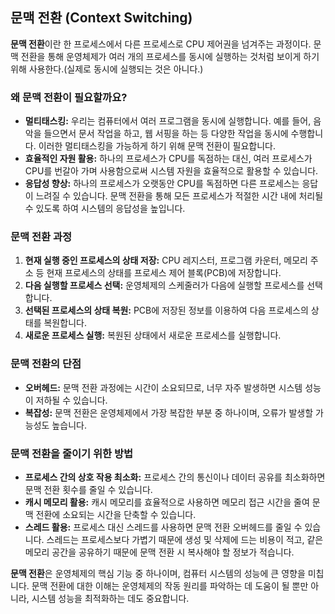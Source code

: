 ## 문맥 전환 (Context Switching)

**문맥 전환**이란 한 프로세스에서 다른 프로세스로 CPU 제어권을 넘겨주는 과정이다. 문맥 전환을 통해 운영체제가 여러 개의 프로세스를 동시에 실행하는 것처럼 보이게 하기 위해 사용한다.(실제로 동시에 실행되는 것은 아니다.)

### 왜 문맥 전환이 필요할까요?

* **멀티태스킹:** 우리는 컴퓨터에서 여러 프로그램을 동시에 실행합니다. 예를 들어, 음악을 들으면서 문서 작업을 하고, 웹 서핑을 하는 등 다양한 작업을 동시에 수행합니다. 이러한 멀티태스킹을 가능하게 하기 위해 문맥 전환이 필요합니다.
* **효율적인 자원 활용:** 하나의 프로세스가 CPU를 독점하는 대신, 여러 프로세스가 CPU를 번갈아 가며 사용함으로써 시스템 자원을 효율적으로 활용할 수 있습니다. 
* **응답성 향상:** 하나의 프로세스가 오랫동안 CPU를 독점하면 다른 프로세스는 응답이 느려질 수 있습니다. 문맥 전환을 통해 모든 프로세스가 적절한 시간 내에 처리될 수 있도록 하여 시스템의 응답성을 높입니다.

### 문맥 전환 과정

1. **현재 실행 중인 프로세스의 상태 저장:** CPU 레지스터, 프로그램 카운터, 메모리 주소 등 현재 프로세스의 상태를 프로세스 제어 블록(PCB)에 저장합니다.
2. **다음 실행할 프로세스 선택:** 운영체제의 스케줄러가 다음에 실행할 프로세스를 선택합니다.
3. **선택된 프로세스의 상태 복원:** PCB에 저장된 정보를 이용하여 다음 프로세스의 상태를 복원합니다.
4. **새로운 프로세스 실행:** 복원된 상태에서 새로운 프로세스를 실행합니다.

### 문맥 전환의 단점

* **오버헤드:** 문맥 전환 과정에는 시간이 소요되므로, 너무 자주 발생하면 시스템 성능이 저하될 수 있습니다.
* **복잡성:** 문맥 전환은 운영체제에서 가장 복잡한 부분 중 하나이며, 오류가 발생할 가능성도 높습니다.

### 문맥 전환을 줄이기 위한 방법

* **프로세스 간의 상호 작용 최소화:** 프로세스 간의 통신이나 데이터 공유를 최소화하면 문맥 전환 횟수를 줄일 수 있습니다.
* **캐시 메모리 활용:** 캐시 메모리를 효율적으로 사용하면 메모리 접근 시간을 줄여 문맥 전환에 소요되는 시간을 단축할 수 있습니다.
* **스레드 활용:** 프로세스 대신 스레드를 사용하면 문맥 전환 오버헤드를 줄일 수 있습니다. 스레드는 프로세스보다 가볍기 때문에 생성 및 삭제에 드는 비용이 적고, 같은 메모리 공간을 공유하기 때문에 문맥 전환 시 복사해야 할 정보가 적습니다.

**문맥 전환**은 운영체제의 핵심 기능 중 하나이며, 컴퓨터 시스템의 성능에 큰 영향을 미칩니다. 문맥 전환에 대한 이해는 운영체제의 작동 원리를 파악하는 데 도움이 될 뿐만 아니라, 시스템 성능을 최적화하는 데도 중요합니다.
